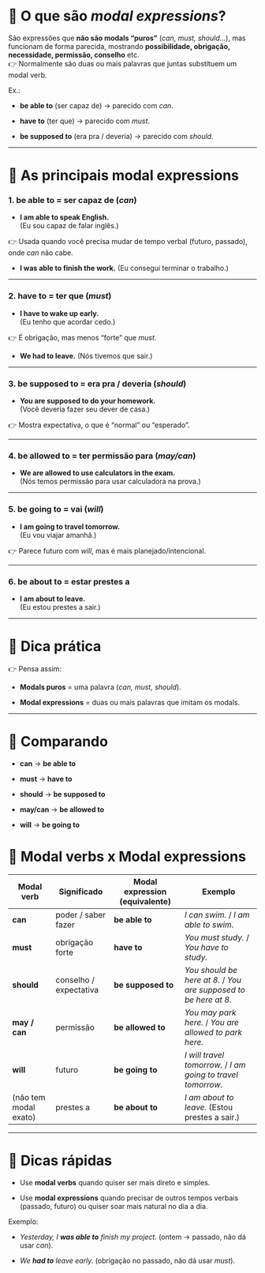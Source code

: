 # 🔹 O que são _modal expressions_?

São expressões que **não são modals “puros”** (_can, must, should..._), mas funcionam de forma parecida, mostrando **possibilidade, obrigação, necessidade, permissão, conselho** etc.  
👉 Normalmente são duas ou mais palavras que juntas substituem um modal verb.

Ex.:

- **be able to** (ser capaz de) → parecido com _can_.
    
- **have to** (ter que) → parecido com _must_.
    
- **be supposed to** (era pra / deveria) → parecido com _should_.
    

---

# 🔹 As principais modal expressions

### 1. **be able to** = ser capaz de (_can_)

- **I am able to speak English.**  
    (Eu sou capaz de falar inglês.)
    

👉 Usada quando você precisa mudar de tempo verbal (futuro, passado), onde _can_ não cabe.

- **I was able to finish the work.** (Eu consegui terminar o trabalho.)
    

---

### 2. **have to** = ter que (_must_)

- **I have to wake up early.**  
    (Eu tenho que acordar cedo.)
    

👉 É obrigação, mas menos “forte” que _must_.

- **We had to leave.** (Nós tivemos que sair.)
    

---

### 3. **be supposed to** = era pra / deveria (_should_)

- **You are supposed to do your homework.**  
    (Você deveria fazer seu dever de casa.)
    

👉 Mostra expectativa, o que é “normal” ou “esperado”.

---

### 4. **be allowed to** = ter permissão para (_may/can_)

- **We are allowed to use calculators in the exam.**  
    (Nós temos permissão para usar calculadora na prova.)
    

---

### 5. **be going to** = vai (_will_)

- **I am going to travel tomorrow.**  
    (Eu vou viajar amanhã.)
    

👉 Parece futuro com _will_, mas é mais planejado/intencional.

---

### 6. **be about to** = estar prestes a

- **I am about to leave.**  
    (Eu estou prestes a sair.)
    

---

# 🔹 Dica prática

👉 Pensa assim:

- **Modals puros** = uma palavra (_can, must, should_).
    
- **Modal expressions** = duas ou mais palavras que imitam os modals.
    

---

# 🔹 Comparando

- **can** → **be able to**
    
- **must** → **have to**
    
- **should** → **be supposed to**
    
- **may/can** → **be allowed to**
    
- **will** → **be going to**




# 📘 Modal verbs x Modal expressions

|**Modal verb**|**Significado**|**Modal expression (equivalente)**|**Exemplo**|
|---|---|---|---|
|**can**|poder / saber fazer|**be able to**|_I can swim._ / _I am able to swim._|
|**must**|obrigação forte|**have to**|_You must study._ / _You have to study._|
|**should**|conselho / expectativa|**be supposed to**|_You should be here at 8._ / _You are supposed to be here at 8._|
|**may / can**|permissão|**be allowed to**|_You may park here._ / _You are allowed to park here._|
|**will**|futuro|**be going to**|_I will travel tomorrow._ / _I am going to travel tomorrow._|
|(não tem modal exato)|prestes a|**be about to**|_I am about to leave._ (Estou prestes a sair.)|

---

# 📌 Dicas rápidas

- Use **modal verbs** quando quiser ser mais direto e simples.
    
- Use **modal expressions** quando precisar de outros tempos verbais (passado, futuro) ou quiser soar mais natural no dia a dia.
    

Exemplo:

- _Yesterday, I **was able to** finish my project._ (ontem → passado, não dá usar _can_).
    
- _We **had to** leave early._ (obrigação no passado, não dá usar _must_).